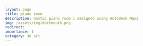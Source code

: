 ```yaml
---
layout: page
title: piano room
description: Rustic piano room i designed using Autodesk Maya
img: /assets/img/dartmouth.png
redirect: 
importance: 1
category: 3d art
---
```

